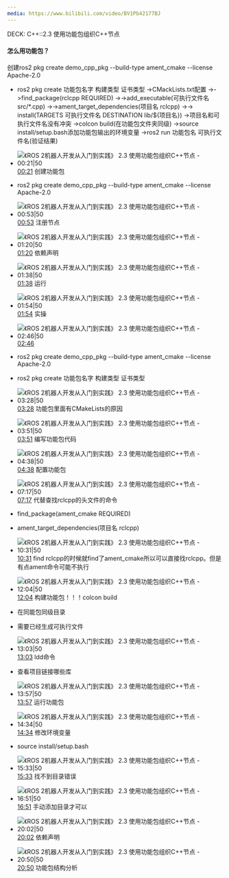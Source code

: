 ```yaml
---
media: https://www.bilibili.com/video/BV1Pb42177BJ
---
```

DECK: C++::2.3 使用功能包组织C++节点
#### 怎么用功能包？
创建ros2 pkg create demo_cpp_pkg --build-type ament_cmake --license Apache-2.0
- ros2 pkg create 功能包名字 构建类型 证书类型
->CMackLists.txt配置
->->find_package(rclcpp REQUIRED)
->->add_executable(可执行文件名 src/*.cpp)
->->ament_target_dependencies(项目名 rclcpp)
->-> install(TARGETS 可执行文件名 DESTINATION lib/${项目名})
->项目名和可执行文件名没有冲突
->colcon build(在功能包文件夹同级)
->source install/setup.bash添加功能包输出的环境变量
->ros2 run 功能包名 可执行文件名(验证结果)
<!--ID: 1743148144733-->




- ![《ROS 2机器人开发从入门到实践》 2.3 使用功能包组织C++节点 - 00:21|50](《ROS%202机器人开发从入门到实践》%202.3%20使用功能包组织C++节点PT21.704S.webp) [00:21](https://www.bilibili.com/video/BV1Pb42177BJ?t=21.70367#t=21.70) 创建功能包
- ros2 pkg create demo_cpp_pkg --build-type ament_cmake --license Apache-2.0

- ![《ROS 2机器人开发从入门到实践》 2.3 使用功能包组织C++节点 - 00:53|50](《ROS%202机器人开发从入门到实践》%202.3%20使用功能包组织C++节点PT53.673S.webp) [00:53](https://www.bilibili.com/video/BV1Pb42177BJ?t=53.673138#t=53.67) 注册节点

- ![《ROS 2机器人开发从入门到实践》 2.3 使用功能包组织C++节点 - 01:20|50](《ROS%202机器人开发从入门到实践》%202.3%20使用功能包组织C++节点PT1M20.925S.webp) [01:20](https://www.bilibili.com/video/BV1Pb42177BJ?t=80.92461#t=01:20.92) 依赖声明

- ![《ROS 2机器人开发从入门到实践》 2.3 使用功能包组织C++节点 - 01:38|50](《ROS%202机器人开发从入门到实践》%202.3%20使用功能包组织C++节点PT1M38.313S.webp) [01:38](https://www.bilibili.com/video/BV1Pb42177BJ?t=98.313214#t=01:38.31) 运行

- ![《ROS 2机器人开发从入门到实践》 2.3 使用功能包组织C++节点 - 01:54|50](《ROS%202机器人开发从入门到实践》%202.3%20使用功能包组织C++节点PT1M54.053S.webp) [01:54](https://www.bilibili.com/video/BV1Pb42177BJ?t=114.052958#t=01:54.05) 实操



- ![《ROS 2机器人开发从入门到实践》 2.3 使用功能包组织C++节点 - 02:46|50](《ROS%202机器人开发从入门到实践》%202.3%20使用功能包组织C++节点PT2M46.985S.webp) [02:46](https://www.bilibili.com/video/BV1Pb42177BJ?t=166.984703#t=02:46.98) 
- ros2 pkg create demo_cpp_pkg --build-type ament_cmake --license Apache-2.0
- ros2 pkg create 功能包名字 构建类型 证书类型


- ![《ROS 2机器人开发从入门到实践》 2.3 使用功能包组织C++节点 - 03:28|50](《ROS%202机器人开发从入门到实践》%202.3%20使用功能包组织C++节点PT3M28.108S.webp) [03:28](https://www.bilibili.com/video/BV1Pb42177BJ?t=208.108223#t=03:28.11) 功能包里面有CMakeLists的原因


- ![《ROS 2机器人开发从入门到实践》 2.3 使用功能包组织C++节点 - 03:51|50](《ROS%202机器人开发从入门到实践》%202.3%20使用功能包组织C++节点PT3M51.681S.webp) [03:51](https://www.bilibili.com/video/BV1Pb42177BJ?t=231.681254#t=03:51.68) 编写功能包代码


- ![《ROS 2机器人开发从入门到实践》 2.3 使用功能包组织C++节点 - 04:38|50](《ROS%202机器人开发从入门到实践》%202.3%20使用功能包组织C++节点PT4M38.741S.webp) [04:38](https://www.bilibili.com/video/BV1Pb42177BJ?t=278.741393#t=04:38.74) 配置功能包

- ![《ROS 2机器人开发从入门到实践》 2.3 使用功能包组织C++节点 - 07:17|50](《ROS%202机器人开发从入门到实践》%202.3%20使用功能包组织C++节点PT7M17.66S.webp) [07:17](https://www.bilibili.com/video/BV1Pb42177BJ?t=437.660202#t=07:17.66) 代替查找rclcpp的头文件的命令
- find_package(ament_cmake REQUIRED)
- ament_target_dependencies(项目名 rclcpp)

- ![《ROS 2机器人开发从入门到实践》 2.3 使用功能包组织C++节点 - 10:31|50](《ROS%202机器人开发从入门到实践》%202.3%20使用功能包组织C++节点PT10M31.117S.webp) [10:31](https://www.bilibili.com/video/BV1Pb42177BJ?t=631.117302#t=10:31.12) find rclcpp的时候就find了ament_cmake所以可以直接找rclcpp。但是有点ament命令可能不执行

- ![《ROS 2机器人开发从入门到实践》 2.3 使用功能包组织C++节点 - 12:04|50](《ROS%202机器人开发从入门到实践》%202.3%20使用功能包组织C++节点PT12M4.483S.webp) [12:04](https://www.bilibili.com/video/BV1Pb42177BJ?t=724.482708#t=12:04.48) 构建功能包！！！colcon build
- 在同能包同级目录
- 需要已经生成可执行文件

- ![《ROS 2机器人开发从入门到实践》 2.3 使用功能包组织C++节点 - 13:03|50](《ROS%202机器人开发从入门到实践》%202.3%20使用功能包组织C++节点PT13M3.781S.webp) [13:03](https://www.bilibili.com/video/BV1Pb42177BJ?t=783.780638#t=13:03.78) ldd命令
- 查看项目链接哪些库

- ![《ROS 2机器人开发从入门到实践》 2.3 使用功能包组织C++节点 - 13:57|50](《ROS%202机器人开发从入门到实践》%202.3%20使用功能包组织C++节点PT13M57.284S.webp) [13:57](https://www.bilibili.com/video/BV1Pb42177BJ?t=837.283743#t=13:57.28) 运行功能包



- ![《ROS 2机器人开发从入门到实践》 2.3 使用功能包组织C++节点 - 14:34|50](《ROS%202机器人开发从入门到实践》%202.3%20使用功能包组织C++节点PT14M34.416S.webp) [14:34](https://www.bilibili.com/video/BV1Pb42177BJ?t=874.416436#t=14:34.42) 修改环境变量
- source install/setup.bash

- ![《ROS 2机器人开发从入门到实践》 2.3 使用功能包组织C++节点 - 15:33|50](《ROS%202机器人开发从入门到实践》%202.3%20使用功能包组织C++节点PT15M33.792S.webp) [15:33](https://www.bilibili.com/video/BV1Pb42177BJ?t=933.792442#t=15:33.79) 找不到目录错误

- ![《ROS 2机器人开发从入门到实践》 2.3 使用功能包组织C++节点 - 16:51|50](《ROS%202机器人开发从入门到实践》%202.3%20使用功能包组织C++节点PT16M51.512S.webp) [16:51](https://www.bilibili.com/video/BV1Pb42177BJ?t=1011.511815#t=16:51.51) 手动添加目录才可以

- ![《ROS 2机器人开发从入门到实践》 2.3 使用功能包组织C++节点 - 20:02|50](《ROS%202机器人开发从入门到实践》%202.3%20使用功能包组织C++节点PT20M2.838S.webp) [20:02](https://www.bilibili.com/video/BV1Pb42177BJ?t=1202.838072#t=20:02.84) 依赖声明

- ![《ROS 2机器人开发从入门到实践》 2.3 使用功能包组织C++节点 - 20:50|50](《ROS%202机器人开发从入门到实践》%202.3%20使用功能包组织C++节点PT20M50.651S.webp) [20:50](https://www.bilibili.com/video/BV1Pb42177BJ?t=1250.650568#t=20:50.65) 功能包结构分析